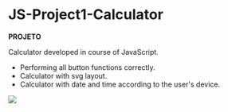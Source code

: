 # JS-Project1-Calculator

<b>PROJETO</b>

Calculator developed in course of JavaScript.

- Performing all button functions correctly.
- Calculator with svg layout.
- Calculator with date and time according to the user's device.

<img src="https://i.ibb.co/0rsbQqn/Screenshot-1.png">

